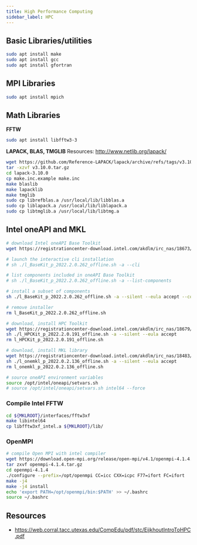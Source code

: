 ```yaml
---
title: High Performance Computing
sidebar_label: HPC
---
```


## Basic Libraries/utilities
```bash
sudo apt install make
sudo apt install gcc
sudo apt install gfortran
```

## MPI Libraries
```bash
sudo apt install mpich
```

## Math Libraries
**FFTW**
```bash
sudo apt install libfftw3-3
```

**LAPACK, BLAS, TMGLIB**
Resources: <http://www.netlib.org/lapack/>
```bash
wget https://github.com/Reference-LAPACK/lapack/archive/refs/tags/v3.10.0.tar.gz
tar -xzvf v3.10.0.tar.gz
cd lapack-3.10.0
cp make.inc.example make.inc
make blaslib
make lapacklib
make tmglib
sudo cp librefblas.a /usr/local/lib/libblas.a
sudo cp liblapack.a /usr/local/lib/liblapack.a
sudo cp libtmglib.a /usr/local/lib/libtmg.a
```

## Intel oneAPI and MKL
```bash
# download Intel oneAPI Base Toolkit
wget https://registrationcenter-download.intel.com/akdlm/irc_nas/18673/l_BaseKit_p_2022.2.0.262_offline.sh

# launch the interactive cli installation
# sh ./l_BaseKit_p_2022.2.0.262_offline.sh -a --cli

# list components included in oneAPI Base Toolkit
# sh ./l_BaseKit_p_2022.2.0.262_offline.sh -a --list-components

# install a subset of components
sh ./l_BaseKit_p_2022.2.0.262_offline.sh -a --silent --eula accept --components intel.oneapi.lin.dpcpp-cpp-compiler:intel.oneapi.lin.mkl.devel

# remove installer
rm l_BaseKit_p_2022.2.0.262_offline.sh

# download, install HPC Toolkit
wget https://registrationcenter-download.intel.com/akdlm/irc_nas/18679/l_HPCKit_p_2022.2.0.191_offline.sh
sh ./l_HPCKit_p_2022.2.0.191_offline.sh -a --silent --eula accept
rm l_HPCKit_p_2022.2.0.191_offline.sh

# download, install MKL library
wget https://registrationcenter-download.intel.com/akdlm/irc_nas/18483/l_onemkl_p_2022.0.2.136_offline.sh
sh ./l_onemkl_p_2022.0.2.136_offline.sh -a --silent --eula accept
rm l_onemkl_p_2022.0.2.136_offline.sh

# source oneAPI environment variables
source /opt/intel/oneapi/setvars.sh
# source /opt/intel/oneapi/setvars.sh intel64 --force
```

### Compile Intel FFTW
```bash
cd ${MKLROOT}/interfaces/fftw3xf
make libintel64
cp libfftw3xf_intel.a ${MKLROOT}/lib/
```

### OpenMPI
```bash
# compile Open MPI with intel compiler
wget https://download.open-mpi.org/release/open-mpi/v4.1/openmpi-4.1.4.tar.gz
tar zxvf openmpi-4.1.4.tar.gz
cd openmpi-4.1.4
./configure --prefix=/opt/openmpi CC=icc CXX=icpc F77=ifort FC=ifort
make -j4
make -j4 install
echo 'export PATH=/opt/openmpi/bin:$PATH' >> ~/.bashrc
source ~/.bashrc
```

## Resources
- <https://web.corral.tacc.utexas.edu/CompEdu/pdf/stc/EijkhoutIntroToHPC.pdf>
